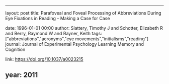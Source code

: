 ---
layout: post
title: Parafoveal and Foveal Processing of Abbreviations During Eye Fixations in Reading - Making a Case for Case

date: 1996-01-01 00:00
author: Slattery, Timothy J and Schotter, Elizabeth R and Berry, Raymond W and Rayner, Keith
tags: ["abbreviations","acronyms","eye movements","initialisms","reading"]
journal: Journal of Experimental Psychology Learning Memory and Cognition

link: https://doi.org/10.1037/a0023215

year: 2011
----